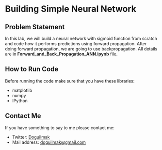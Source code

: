 
# Building Simple Neural Network

## Problem Statement

In this lab, we will build a neural network with sigmoid function from scratch and code how it performs predictions using forward propagation. After doing forward propagation, we are going to use backpropagation. All details are in **Forward_and_Back_Propagation_ANN.ipynb** file.


## How to Run Code

Before running the code make sure that you have these libraries:

 - matplotlib
 - numpy
 - IPython

## Contact Me

If you have something to say to me please contact me: 

 - Twitter: [Doguilmak](https://twitter.com/Doguilmak)  
 - Mail address: doguilmak@gmail.com
